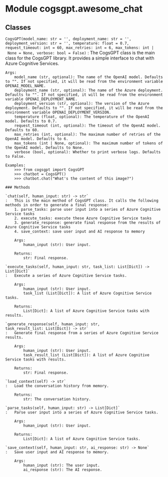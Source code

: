 Module cogsgpt.awesome_chat
===========================

Classes
-------

`CogsGPT(model_name: str = '', deployment_name: str = '', deployment_version: str = '', temperature: float = 0.7, request_timeout: int = 60, max_retries: int = 6, max_tokens: int | None = None, verbose: bool = False)`
:   The CogsGPT class is the main class for the CogsGPT library. It provides a simple interface to chat with Azure Cognitive Services.
    
    Args:
        model_name (str, optional): The name of the OpenAI model. Defaults to "". If not specified, it will be read from the environment variable OPENAI_MODEL_NAME.
        deployment_name (str, optional): The name of the Azure deployment. Defaults to "". If not specified, it will be read from the environment variable OPENAI_DEPLOYMENT_NAME.
        deployment_version (str, optional): The version of the Azure deployment. Defaults to "". If not specified, it will be read from the environment variable OPENAI_DEPLOYMENT_VERSION.
        temperature (float, optional): The temperature of the OpenAI model. Defaults to 0.7.
        request_timeout (int, optional): The timeout of the OpenAI model. Defaults to 60.
        max_retries (int, optional): The maximum number of retries of the OpenAI model. Defaults to 6.
        max_tokens (int | None, optional): The maximum number of tokens of the OpenAI model. Defaults to None.
        verbose (bool, optional): Whether to print verbose logs. Defaults to False.
    
    Examples:
        >>> from cogsgpt import CogsGPT
        >>> chatbot = CogsGPT()
        >>> chatbot.chat("What's the content of this image?")

    ### Methods

    `chat(self, human_input: str) ‑> str`
    :   This is the main method of CogsGPT class. It calls the following methods in order to generate a final response:
        1. parse_tasks: parse user input into a series of Azure Cognitive Service tasks
        2. execute_tasks: execute these Azure Cognitive Service tasks
        3. generate_response: generate final response from the results of Azure Cognitive Service tasks
        4. save_context: save user input and AI response to memory
        
        Args:
            human_input (str): User input.
        
        Returns:
            str: Final response.

    `execute_tasks(self, human_input: str, task_list: List[Dict]) ‑> List[Dict]`
    :   Execute a series of Azure Cognitive Service tasks.
        
        Args:
            human_input (str): User input.
            task_list (List[Dict]): A list of Azure Cognitive Service tasks.
        
        Returns:
            List[Dict]: A list of Azure Cognitive Service tasks with results.

    `generate_response(self, human_input: str, task_result_list: List[Dict]) ‑> str`
    :   Generate final response from a series of Azure Cognitive Service results.
        
        Args:
            human_input (str): User input.
            task_result_list (List[Dict]): A list of Azure Cognitive Service tasks with results.
        
        Returns:
            str: Final response.

    `load_context(self) ‑> str`
    :   Load the conversation history from memory.
        
        Returns:
            str: The conversation history.

    `parse_tasks(self, human_input: str) ‑> List[Dict]`
    :   Parse user input into a series of Azure Cognitive Service tasks.
        
        Args:
            human_input (str): User input.
        
        Returns:
            List[Dict]: A list of Azure Cognitive Service tasks.

    `save_context(self, human_input: str, ai_response: str) ‑> None`
    :   Save user input and AI response to memory.
        
        Args:
            human_input (str): The user input.
            ai_response (str): The AI response.